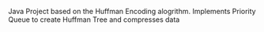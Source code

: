 Java Project based on the Huffman Encoding alogrithm. Implements Priority Queue to create Huffman Tree and compresses data
